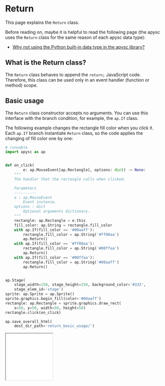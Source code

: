# Return

This page explains the `Return` class.

Before reading on, maybe it is helpful to read the following page (the apysc uses the `Return` class for the same reason of each apysc data type):

- [Why not using the Python built-in data type in the apysc library?](why_not_using_python_builtin_data_type.md)

## What is the Return class?

The `Return` class behaves to append the `return;` JavaScript code. Therefore, this class can be used only in an event handler (function or method) scope.

## Basic usage

The `Return` class constructor accepts no arguments. You can use this interface with the branch condition, for example, the `ap.If` class.

The following example changes the rectangle fill color when you click it. Each `ap.If` branch instantiate `Return` class, so the code applies the changing of fill color one by one:

```py
# runnable
import apysc as ap


def on_click(
        e: ap.MouseEvent[ap.Rectangle], options: dict) -> None:
    """
    The handler that the rectangle calls when clicked.

    Parameters
    ----------
    e : ap.MouseEvent
        Event instance.
    options : dict
        Optional arguments dictionary.
    """
    rectangle: ap.Rectangle = e.this
    fill_color: ap.String = rectangle.fill_color
    with ap.If(fill_color == '#00aaff'):
        rectangle.fill_color = ap.String('#ff00aa')
        ap.Return()
    with ap.If(fill_color == '#ff00aa'):
        rectangle.fill_color = ap.String('#00ffaa')
        ap.Return()
    with ap.If(fill_color == '#00ffaa'):
        rectangle.fill_color = ap.String('#00aaff')
        ap.Return()


ap.Stage(
    stage_width=150, stage_height=150, background_color='#333',
    stage_elem_id='stage')
sprite: ap.Sprite = ap.Sprite()
sprite.graphics.begin_fill(color='#00aaff')
rectangle: ap.Rectangle = sprite.graphics.draw_rect(
    x=50, y=50, width=50, height=50)
rectangle.click(on_click)

ap.save_overall_html(
    dest_dir_path='return_basic_usage/')
```

<iframe src="static/return_basic_usage/index.html" width="150" height="150"></iframe>

